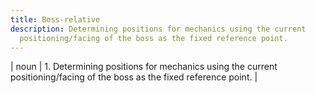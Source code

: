 ```yaml
---
title: Boss-relative
description: Determining positions for mechanics using the current
  positioning/facing of the boss as the fixed reference point.
---
```

| noun | 1.  Determining positions for mechanics using the current positioning/facing of the boss as the fixed reference point. |